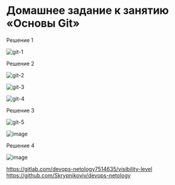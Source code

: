 # Домашнее задание к занятию «Основы Git»

Решение 1

![git-1](https://github.com/user-attachments/assets/2b1a85db-650f-4582-aee9-3af5a432b903)

Решение 2

![git-2](https://github.com/user-attachments/assets/fe6fff41-64f9-4eb3-af36-f80e171ce403)

![git-3](https://github.com/user-attachments/assets/9e0fa8f6-e2d7-4d67-9d5f-58cdc1699c4c)

![git-4](https://github.com/user-attachments/assets/29b39733-da03-4014-9b38-09b713fc6978)

Решение 3 

![git-5](https://github.com/user-attachments/assets/686ddcd9-640d-4503-ac63-304cf48d4961)

![image](https://github.com/user-attachments/assets/b147fa40-a49c-4c68-97bc-ba97d75eb871)

Решение 4

![image](https://github.com/user-attachments/assets/57e29c85-6884-4696-8355-8dd15d935b07)

https://gitlab.com/devops-netology7514635/visibility-level
https://github.com/Skrypnikoviv/devops-netology
